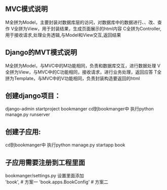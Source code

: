 ## MVC模式说明
M全拼为Model，主要封装对数据库层的访问，对数据库中的数据进行、、改、查作
V全拼为View，用于封装结果，生成页面展示的html内容
C全拼为Controller,用于接收请求,处理业务透辑,与Model和View交互,返回结果

## Django的MVT模式说明
M全拼为Model，与MVC中的M功能相同，负责和数据库交互，进行数据处理
V全拼为View，与MVC中的C功能相同，接收请求，进行业务处理，返回应答
T全拼为Template，与MVC中的V功能相同，负责封装构造要返回的html

## 创建django项目：
django-admin startproject bookmanger
cd到bookmanger中 执行python manage.py runserver

## 创建子应用:
cd到bookmanger中 执行python manage.py startapp book 

## 子应用需要注册到工程里面
bookmanger/settings.py 设置里面添加    
'book', # 方案一
'book.apps.BookConfig'  # 方案二







